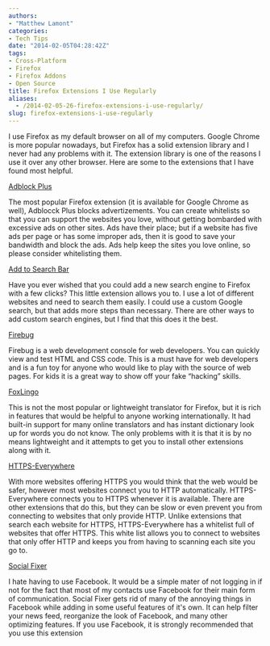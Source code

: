 ```yaml
---
authors: 
- "Matthew Lamont"
categories:
- Tech Tips
date: "2014-02-05T04:28:42Z"
tags:
- Cross-Platform
- Firefox
- Firefox Addons
- Open Source
title: Firefox Extensions I Use Regularly
aliases:
  - /2014-02-05-26-firefox-extensions-i-use-regularly/
slug: firefox-extensions-i-use-regularly
---
```


I use Firefox as my default browser on all of my computers. Google Chrome is more popular nowadays, but Firefox has a solid extension library and I never had any problems with it. The extension library is one of the reasons I use it over any other browser. Here are some to the extensions that I have found most helpful.

[Adblock Plus](https://addons.mozilla.org/en-US/firefox/addon/adblock-plus/?src=ss)

The most popular Firefox extension (it is available for Google Chrome as well), Adblocck Plus blocks advertizements. You can create whitelists so that you can support the websites you love, without getting bombarded with excessive ads on other sites. Ads have their place; but if a website has five ads per page or has some improper ads, then it is good to save your bandwidth and block the ads. Ads help keep the sites you love online, so please consider whitelisting them.

[Add to Search Bar](https://addons.mozilla.org/en-US/firefox/addon/add-to-search-bar/?src=ss)

Have you ever wished that you could add a new search engine to Firefox with a few clicks? This little extension allows you to. I use a lot of different websites and need to search them easily. I could use a custom Google search, but that adds more steps than necessary. There are other ways to add custom search engines, but I find that this does it the best.

[Firebug](https://addons.mozilla.org/en-US/firefox/addon/firebug/)

Firebug is a web development console for web developers. You can quickly view and test HTML and CSS code. This is a must have for web developers and is a fun toy for anyone who would like to play with the source of web pages. For kids it is a great way to show off your fake “hacking” skills.

[FoxLingo](https://addons.mozilla.org/en-US/firefox/addon/foxlingo-translator-dictionary/?)

This is not the most popular or lightweight translator for Firefox, but it is rich in features that would be helpful to anyone working internationally. It had built-in support for many online translators and has instant dictionary look up for words you do not know. The only problems with it is that it is by no means lightweight and it attempts to get you to install other extensions along with it.

[HTTPS-Everywhere](https://www.eff.org/https-everywhere)

With more websites offering HTTPS you would think that the web would be safer, however most websites connect you to HTTP automatically. HTTPS-Everywhere connects you to HTTPS whenever it is available. There are other extensions that do this, but they can be slow or even prevent you from connecting to websites that only provide HTTP. Unlike extensions that search each website for HTTPS, HTTPS-Everywhere has a whitelist full of websites that offer HTTPS. This white list allows you to connect to websites that only offer HTTP and keeps you from having to scanning each site you go to.

[Social Fixer](http://socialfixer.com/download.html)

I hate having to use Facebook. It would be a simple mater of not logging in if not for the fact that most of my contacts use Facebook for their main form of communication. Social Fixer gets rid of many of the annoying things in Facebook while adding in some useful features of it's own. It can help filter your news feed, reorganize the look of Facebook, and many other optimizing features. If you use Facebook, it is strongly recommended that you use this extension
&nbsp;